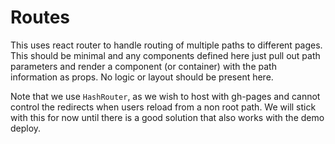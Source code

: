 # Routes

This uses react router to handle routing of multiple paths to different pages. This should be minimal and any
components defined here just pull out path parameters and render a component (or container) with the path
information as props. No logic or layout should be present here.

Note that we use `HashRouter`, as we wish to host with gh-pages and cannot control the redirects when users reload
from a non root path. We will stick with this for now until there is a good solution that also works with the demo deploy.